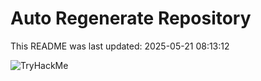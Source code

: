 # Auto Regenerate Repository

This README was last updated: 2025-05-21 08:13:12

 ![TryHackMe](https://tryhackme.com/badge/533634)